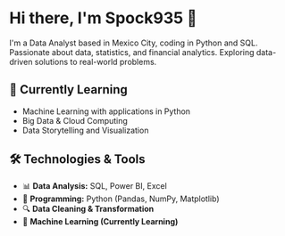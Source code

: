 # Hi there, I'm Spock935 🖖  

I'm a Data Analyst based in Mexico City, coding in Python and SQL.  
Passionate about data, statistics, and financial analytics. Exploring data-driven solutions to real-world problems.  

## 🌱 Currently Learning  
- Machine Learning with applications in Python  
- Big Data & Cloud Computing  
- Data Storytelling and Visualization  

## 🛠 Technologies & Tools  
- 📊 **Data Analysis:** SQL, Power BI, Excel
- 🐍 **Programming:** Python (Pandas, NumPy, Matplotlib)  
- 🔍 **Data Cleaning & Transformation**  
- 🤖 **Machine Learning (Currently Learning)**  
